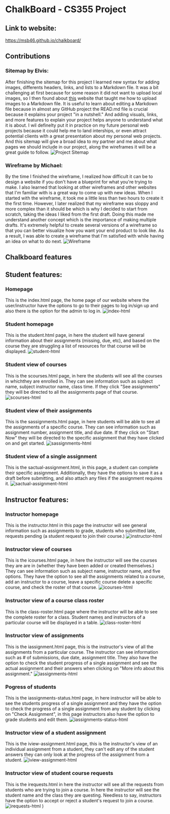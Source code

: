 # ChalkBoard - CS355 Project

## Link to website:
https://msb46.github.io/chalkboard/
## Contributions
### Sitemap by Elvis:
After finishing the sitemap for this project I learned new syntax for adding images, differents headers, links, and lists to a Markdown file.
It was a bit challenging at first because for some reason it did not want to upload local images, so I then found about [this](https://gist.github.com/vinkla/dca76249ba6b73c5dd66a4e986df4c8d) website that taught me how to upload images to a Markdown file. It is useful to learn about editing a Markdown file because in almost any GitHub project the READ.md file is crucial because it explains your project "in a nutshell." And adding visuals, links, and more features to explain your project helps anyone to understand what it is about. I wil definelty put it in practice on my future personal web projects because it could help me to land interships, or even attract potential clients with a great presentation about my personal web projects. And this sitemap will give a broad idea to my partner and me about what pages we should include in our project, along the wireframes it will be a great guide to follow.
![Project Sitemap](https://user-images.githubusercontent.com/44810371/135893382-84ee02db-10d8-4a0b-90d9-dc49b22ace5d.png)

### Wireframe by Michael:
By the time I finished the wireframe, I realized how difficult it can be to design a website if you don't have a blueprint for what you're trying to make. I also learned that looking at other wireframes and other websites that I'm familiar with is a great way to come up with new ideas. When I started with the wireframe, it took me a little less than two hours to create it the first time. However, I later realized that my wireframe was sloppy and more complex than it should be which is why I decided to start from scratch, taking the ideas I liked from the first draft. Doing this made me understand another concept which is the importance of making multiple drafts. It's extremely helpful to create several versions of a wireframe so that you can better visualize how you want your end product to look like. As a result, I was able to create a wireframe that I'm satisfied with while having an idea on what to do next.
![Wireframe](https://user-images.githubusercontent.com/33902649/139930344-1b38352e-ba81-4dfb-9435-be0047efebcf.png)

## Chalkboard features
## Student features:
### Homepage
This is the index.html page, the home page of our website where the user/instructor have the options to go 
to their pages to log in/sign up and also there is the option for the admin to log in.
![index-html](https://user-images.githubusercontent.com/44810371/142471484-b5659577-e70f-4574-9d86-376ada2602d6.png)
### Student homepage
This is the student.html page, in here the student will have general information about their assignments (missing, due, etc), and based on the course they are struggling a list of resources for that course will be displayed.
![student-html](https://user-images.githubusercontent.com/44810371/142472207-ab5f3467-3b6d-4e57-82c2-d59623048551.png)
### Student view of courses
This is the scourses.html page, in here the students will see all the courses in whichthey are enrolled in. They can see information such as subject name, subject instructor name, class time.
If they click "See assignments" they will be directed to all the assignments page of that course.
![scourses-html](https://user-images.githubusercontent.com/44810371/142472510-b23d4c74-9e1d-4f58-9cff-2ba84e895f0a.png)
### Student view of their assignments
This is the sassignments.html page, in here students will be able to see all the assignments of a specific course. They can see information such as assignment number, assignment title, and due date. If they click on "Start Now" they will be directed to the specific assignment that they have clicked on and get started.
![sassignments-html](https://user-images.githubusercontent.com/44810371/142473089-7c298570-3d48-4051-9328-5dd3c24cac48.png)
### Student view of a single assignment
This is the sactual-assignment.html, in this page, a student can complete their specific assignment. Additionally, they have the options to save it as a draft before submitting, and also attach any files if the assignment requires it.
![sactual-assignment-html](https://user-images.githubusercontent.com/44810371/142473228-0457232b-749d-426a-a5c9-80a294d42ab8.png)
### 

## Instructor features:
### Instructor homepage
This is the instructor.html in this page the instructor will see general information such as assignments to grade, students who submitted late, requests pending (a student request to join their course.)
![instructor-html](https://user-images.githubusercontent.com/44810371/142474194-2e34c1c5-6877-4567-aa28-58e01694b5dc.png)
### Instructor view of courses
This is the icourses.html page, in here the instructor will see the courses they are are in (whether they have been added or created themselves.) They can see information such as subject name, instructor name, and five options. They have the option to see all the assignments related to a course, add an instructor to a course, leave a specific course delete a specific course, and check the roster of that course.
![icourses-html](https://user-images.githubusercontent.com/44810371/142474505-315262cb-c957-4479-a040-25041d799f0b.png)
### Instructor view of a course class roster
This is the class-roster.html page where the instructor will be able to see the complete roster for a class.  Student names and instructors of a particular course will be displayed in a table.
![class-roster-html](https://user-images.githubusercontent.com/44810371/142475113-f6a99a97-2eb5-41f5-b68e-fa912dd72db8.png)
### Instructor view of assignments
This is the iassignment.html page, this is the instructor's view of all the assignments from a particular course. The instructor can see information such as # of submissions, due date, assignment title. They also have the option to check the student progress of a single assignment and see the actual assignment and their answers when clicking on "More info about this assignment."
![iassignments-html](https://user-images.githubusercontent.com/44810371/142475400-44f4362c-d7f7-4128-b38a-7addd4e8c3cc.png)
### Pogress of students
This is the iassignments-status.html page, in here instructor will be able to see the students progress of a single assignment and they have the option to check the progress of a single assignment from any student by clicking on "Check Assignment", in this page instructors also have the option to grade students and edit them.
![iassignments-status-html](https://user-images.githubusercontent.com/44810371/142476168-68ede9b3-9eec-4c18-bdf0-0207cdd0814f.png)
### Instructor view of a student assignment
This is the iview-assignment.html page, this is the instructor's view of an individual assignment from a student, they can't edit any of the student answers they can only look at the progress of the assignment from a student.
![iview-assignment-html](https://user-images.githubusercontent.com/44810371/142476516-91eeb33e-96f5-4bd9-81fc-8e5a791e9cab.png)
### Instructor view of student course requests
This is the irequests.html in here the instructor will see all the requests from students who are trying to join a course. In here the instructor will see the student name and the class they are questing. Needless to say, instructors have the option to accept or reject a student's request to join a course.
![irequests-html](https://user-images.githubusercontent.com/44810371/142476659-84e419fd-1dc8-4f60-bdc5-0f522e4e3c70.png)
)
